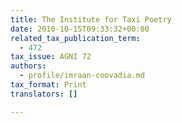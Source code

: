 ```yaml
---
title: The Institute for Taxi Poetry
date: 2010-10-15T09:33:32+00:00
related_tax_publication_term:
  - 472
tax_issue: AGNI 72
authors:
  - profile/imraan-coovadia.md
tax_format: Print
translators: []

---
```

